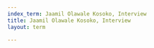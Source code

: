 ```yaml
---
index_term: Jaamil Olawale Kosoko, Interview
title: Jaamil Olawale Kosoko, Interview
layout: term

---
```

